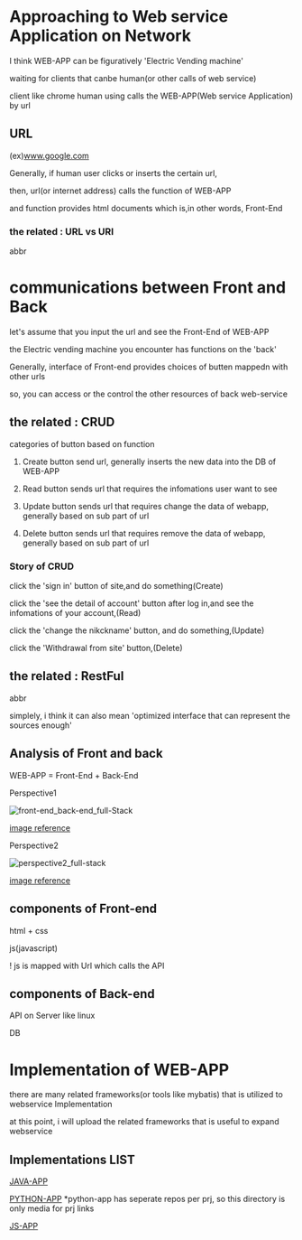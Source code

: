 # Approaching to Web service Application on Network

I think WEB-APP can be figuratively 'Electric Vending machine'

waiting for clients that canbe human(or other calls of web service)

client like chrome human using calls the WEB-APP(Web service Application) by url

## URL
(ex)www.google.com

Generally, if human user clicks or inserts the certain url,

then, url(or internet address) calls the function of WEB-APP

and function provides html documents which is,in other words, Front-End

### the related : URL vs URI
abbr 

# communications between Front and Back

let's assume that you input the url and see the Front-End of WEB-APP

the Electric vending machine you encounter has functions on the 'back'

Generally, interface of Front-end provides choices of butten mappedn with other urls

so, you can access or the control the other resources of back web-service

## the related : CRUD
categories of button based on function

1. Create
button send url, generally inserts the new data into the DB of WEB-APP

2. Read
button sends url that requires the infomations user want to see

3. Update
button sends url that requires change the data of webapp, generally based on sub part of url

4. Delete
button sends url that requires remove the data of webapp, generally based on sub part of url

### Story of CRUD
click the 'sign in' button of site,and do something(Create)

click the 'see the detail of account' button after log in,and see the infomations of your account,(Read)

click the 'change the nikckname' button, and do something,(Update)

click the 'Withdrawal from site' button,(Delete)

## the related : RestFul
abbr

simplely, i think it can also mean 'optimized interface that can represent the sources enough' 

## Analysis of Front and back
WEB-APP = Front-End + Back-End

Perspective1

![front-end_back-end_full-Stack](https://user-images.githubusercontent.com/88543657/149053803-39be2d86-6fe5-4d55-be00-99dde2ac8e7d.png)

[image reference](https://www.a-mean-blog.com/images/rqvbk2p56xjsis3ut1ta/front-end_back-end_full-Stack.png)

Perspective2

![perspective2_full-stack](https://user-images.githubusercontent.com/88543657/149053816-3ad0307c-11fb-4fb8-bc60-4311855cbe29.png)

[image reference](https://blog.dalso.org/language/web/6523)

## components of Front-end
html + css

js(javascript)

! js is mapped with Url which calls the API

## components of Back-end
API on Server like linux

DB

# Implementation of WEB-APP

there are many related frameworks(or tools like mybatis) that is utilized to webservice Implementation

at this point, i will upload the related frameworks that is useful to expand webservice


## Implementations LIST
[JAVA-APP](https://github.com/devsacti/JAVA-APP)

[PYTHON-APP](https://github.com/devsacti/WEB-APP/tree/main/PYTHON-APP)
*python-app has seperate repos per prj, so this directory is only media for prj links

[JS-APP](https://github.com/devsacti/JS-APP)
